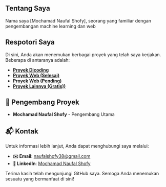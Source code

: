 ## Tentang Saya
Nama saya [Mochamad Naufal Shofy], seorang yang familiar dengan pengembangan machine learning dan web

## Respotori Saya
Di sini, Anda akan menemukan berbagai proyek yang telah saya kerjakan. Beberapa di antaranya adalah:

- **[Proyek Dicoding](https://github.com/nopalsh/dicoding-machine-learning)**
- **[Proyek Web (Selesai)](https://github.com/nopalsh/web-project-archive)**
- **[Proyek Web (Pending)](https://github.com/nopalsh/3-web-projects)**
- **[Proyek Lainnya (Gratis))](https://github.com/nopalsh/my-projects)**

## 👥 Pengembang Proyek

- **Mochamad Naufal Shofy** - Pengembang Utama

## 📬 Kontak

Untuk informasi lebih lanjut, Anda dapat menghubungi saya melalui:
- **✉️ Email**: naufalshofy38@gmail.com
- **🔗 LinkedIn**: [Mochamad Naufal Shofy](https://www.linkedin.com/in/mochamad-naufal-shofy)

Terima kasih telah mengunjungi GitHub saya. Semoga Anda menemukan sesuatu yang bermanfaat di sini!
